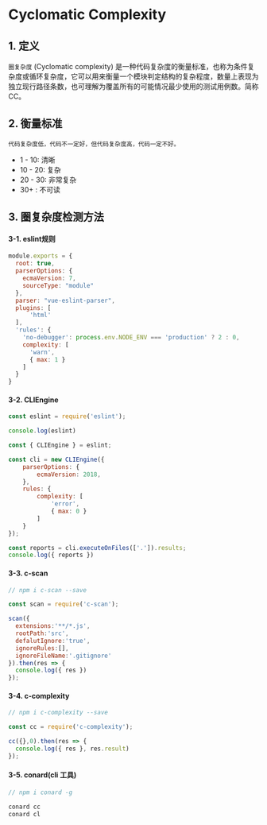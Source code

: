# Cyclomatic Complexity

## 1. 定义

`圈复杂度` (Cyclomatic complexity) 是一种代码复杂度的衡量标准，也称为条件复杂度或循环复杂度，它可以用来衡量一个模块判定结构的复杂程度，数量上表现为独立现行路径条数，也可理解为覆盖所有的可能情况最少使用的测试用例数。简称 CC。

## 2. 衡量标准

`代码复杂度低，代码不一定好，但代码复杂度高，代码一定不好。`

* 1 - 10: 清晰
* 10 - 20: 复杂
* 20 - 30: 非常复杂
* 30+ : 不可读

## 3. 圈复杂度检测方法

#### 3-1. eslint规则

```js
module.exports = {
  root: true,
  parserOptions: {
    ecmaVersion: 7,
    sourceType: "module"
  },
  parser: "vue-eslint-parser",
  plugins: [
      'html'
  ],
  'rules': {
    'no-debugger': process.env.NODE_ENV === 'production' ? 2 : 0,
    complexity: [
      'warn',
      { max: 1 }
    ]
  }
}
```

#### 3-2. CLIEngine

```js
const eslint = require('eslint');

console.log(eslint)

const { CLIEngine } = eslint;

const cli = new CLIEngine({
    parserOptions: {
        ecmaVersion: 2018,
    },
    rules: {
        complexity: [
            'error',
            { max: 0 }
        ]
    }
});

const reports = cli.executeOnFiles(['.']).results;
console.log({ reports })
```

#### 3-3. c-scan

```js
// npm i c-scan --save

const scan = require('c-scan');

scan({
  extensions:'**/*.js',
  rootPath:'src',
  defalutIgnore:'true',
  ignoreRules:[],
  ignoreFileName:'.gitignore'
}).then(res => {
  console.log({ res })
});
```

#### 3-4. c-complexity

```js
// npm i c-complexity --save

const cc = require('c-complexity');

cc({},0).then(res => {
  console.log({ res }, res.result)
});
```

#### 3-5. conard(cli 工具)

```js
// npm i conard -g

conard cc
conard cl
```
